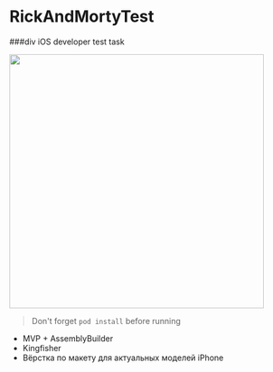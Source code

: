 # RickAndMortyTest
###div iOS developer test task

<p>
  <img src="./demo_screenshot", height = 450/>
</p>

> Don't forget `pod install` before running

- MVP + AssemblyBuilder
- Kingfisher
- Вёрстка по макету для актуальных моделей iPhone
